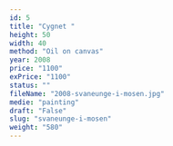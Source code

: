 ```yaml
---
id: 5
title: "Cygnet "
height: 50
width: 40
method: "Oil on canvas"
year: 2008
price: "1100"
exPrice: "1100"
status: ""
fileName: "2008-svaneunge-i-mosen.jpg"
medie: "painting"
draft: "False"
slug: "svaneunge-i-mosen"
weight: "580"
---
```

